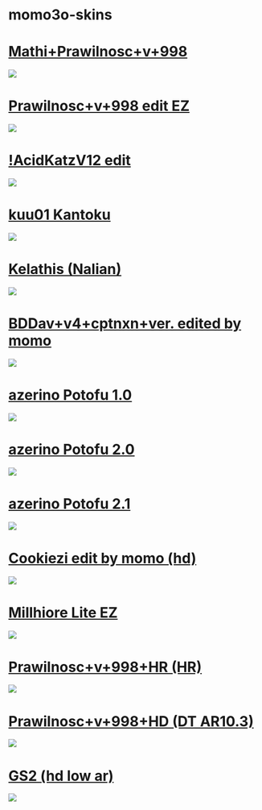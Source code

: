 # momo3o-skins

# [Mathi+Prawilnosc+v+998](https://github.com/sailornekochan/momo3o-skins/raw/main/osk/Mathi%2BPrawilnosc%2Bv%2B998.osk)
![](https://github.com/sailornekochan/momo3o-skins/blob/main/img/Mathi+Prawilnosc+v+998.png?raw=true)

# [Prawilnosc+v+998 edit EZ](https://github.com/sailornekochan/momo3o-skins/raw/main/osk/Prawilnosc%2Bv%2B998%20edit%20EZ.osk)
![](https://github.com/sailornekochan/momo3o-skins/blob/main/img/Prawilnosc+v+998%20edit%20EZ.png?raw=true)

# [!AcidKatzV12 edit](https://github.com/sailornekochan/momo3o-skins/raw/main/osk/!AcidKatzV12%20edit.osk)
![](https://github.com/sailornekochan/momo3o-skins/blob/main/img/!AcidKatzV12%20edit.png?raw=true)

# [kuu01 Kantoku](https://github.com/sailornekochan/momo3o-skins/raw/main/osk/kuu01%20Kantoku.osk)
![](https://github.com/sailornekochan/momo3o-skins/blob/main/img/kuu01%20Kantoku.png?raw=true)

# [Kelathis (Nalian)](https://github.com/sailornekochan/momo3o-skins/raw/main/osk/Kelathis%20(Nalian).rar)
![](https://github.com/sailornekochan/momo3o-skins/blob/main/img/Kelathis%20(Nalian).png?raw=true)

# [BDDav+v4+cptnxn+ver. edited by momo](https://github.com/sailornekochan/momo3o-skins/raw/main/osk/BDDav%2Bv4%2Bcptnxn%2Bver.%20edited%20by%20momo.osk)
![](https://github.com/sailornekochan/momo3o-skins/blob/main/img/BDDav+v4+cptnxn+ver.%20edited%20by%20momo.png?raw=true)

# [azerino Potofu 1.0](https://github.com/sailornekochan/momo3o-skins/raw/main/osk/azerino%20Potofu.osk)
![](https://github.com/sailornekochan/momo3o-skins/raw/main/img/azerino%20Potofu.jpg)

# [azerino Potofu 2.0](https://github.com/sailornekochan/momo3o-skins/raw/main/osk/azerino%20Potofu%202.0.osk)
![](https://github.com/sailornekochan/momo3o-skins/blob/main/img/azerino%20Potofu%202.0.jpg?raw=true)

# [azerino Potofu 2.1](https://github.com/sailornekochan/momo3o-skins/raw/main/osk/azerino%20Potofu%202.1.osk)
![](https://github.com/sailornekochan/momo3o-skins/blob/main/img/azerino%20Potofu%202.1.png?raw=true)

# [Cookiezi edit by momo (hd)](https://github.com/sailornekochan/momo3o-skins/raw/main/osk/Cookiezi%20edit%20by%20momo.osk)
![](https://github.com/sailornekochan/momo3o-skins/blob/main/img/Cookiezi%20edit%20by%20momo.osk.png?raw=true)

# [Millhiore Lite EZ](https://github.com/sailornekochan/momo3o-skins/raw/main/osk/Millhiore%20Lite%20EZ.osk)
![](https://github.com/sailornekochan/momo3o-skins/blob/main/img/Millhiore%20Lite%20EZ.jpg?raw=true)

# [Prawilnosc+v+998+HR (HR)](https://github.com/sailornekochan/momo3o-skins/raw/main/osk/Prawilnosc%2Bv%2B998%2BHR.osk)
![](https://github.com/sailornekochan/momo3o-skins/blob/main/img/Prawilnosc+v+998+HR.png?raw=true)

# [Prawilnosc+v+998+HD (DT AR10.3)](https://github.com/sailornekochan/momo3o-skins/raw/main/osk/Prawilnosc%2Bv%2B998%2BHD.osk)
![](https://github.com/sailornekochan/momo3o-skins/blob/main/img/Prawilnosc+v+998+HD.png?raw=true)

# [GS2 (hd low ar)](https://github.com/sailornekochan/momo3o-skins/raw/main/osk/GS2.osk)
![](https://github.com/sailornekochan/momo3o-skins/blob/main/img/GS2.png?raw=true)

